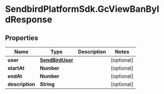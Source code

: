 # SendbirdPlatformSdk.GcViewBanByIdResponse

## Properties

Name | Type | Description | Notes
------------ | ------------- | ------------- | -------------
**user** | [**SendBirdUser**](SendBirdUser.md) |  | [optional] 
**startAt** | **Number** |  | [optional] 
**endAt** | **Number** |  | [optional] 
**description** | **String** |  | [optional] 


